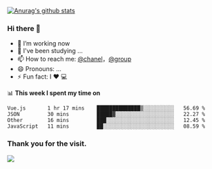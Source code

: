 [![Anurag's github stats](https://github-readme-stats.vercel.app/api?username=bmqy)](https://github.com/anuraghazra/github-readme-stats)
### Hi there 👋
- 🔭 I’m working now
- 🌱 I've been studying ...
- 📫 How to reach me: [@chanel](https://t.me/tcbmqy)，[@group](https://t.me/tgbmqy)
- 😄 Pronouns: ...
- ⚡ Fun fact:  I ❤️ 💻

📊 **This week I spent my time on**
<!--START_SECTION:waka-->
```text
Vue.js       1 hr 17 mins    ██████████████▒░░░░░░░░░░   56.69 % 
JSON         30 mins         █████▓░░░░░░░░░░░░░░░░░░░   22.27 % 
Other        16 mins         ███░░░░░░░░░░░░░░░░░░░░░░   12.45 % 
JavaScript   11 mins         ██░░░░░░░░░░░░░░░░░░░░░░░   08.59 % 
```
<!--END_SECTION:waka-->

### Thank you for the visit.
![](http://profile-counter.glitch.me/bmqy/count.svg)
